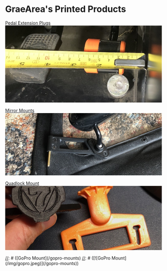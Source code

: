 # GraeArea's Printed Products

[Pedal Extension Plugs](/pedals)
[![Pedal Extension Plugs](/img/measure-s3.jpeg)](/pedals)

[Mirror Mounts](/mirror-mounts)
[![Mirror Mounts](/img/shallow.jpeg)](/mirror-mounts)

[Quadlock Mount](/quadlock)
[![Quadlock Mount](/img/quaddie.jpeg)](/quadlock)

[//]: # ([Random Other Stuff])
[//]: # ([GoPro Mount]&#40;/gopro-mounts&#41;
[//]: # ([![GoPro Mount]&#40;/img/gopro.jpeg&#41;]&#40;/gopro-mounts&#41;)

